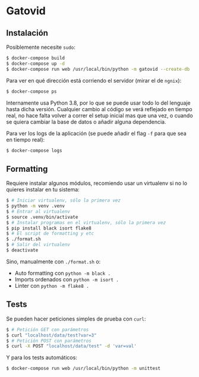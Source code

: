 # Gatovid

## Instalación

Posiblemente necesite `sudo`:

```sh
$ docker-compose build
$ docker-compose up -d
$ docker-compose run web /usr/local/bin/python -m gatovid --create-db
```

Para ver en qué dirección está corriendo el servidor (mirar el de `ngnix`):

```sh
$ docker-compose ps
```

Internamente usa Python 3.8, por lo que se puede usar todo lo del lenguaje hasta
dicha versión. Cualquier cambio al código se verá reflejado en tiempo real, no
hace falta volver a correr el setup inicial mas que una vez, o cuando se quiera
cambiar la base de datos o añadir alguna dependencia.

Para ver los logs de la aplicación (se puede añadir el flag `-f` para que sea en
tiempo real):

```sh
$ docker-compose logs
```

## Formatting

Requiere instalar algunos módulos, recomiendo usar un virtualenv si no lo
quieres instalar en tu sistema:

```sh
$ # Iniciar virtualenv, sólo la primera vez
$ python -m venv .venv
$ # Entrar al virtualenv
$ source .venv/bin/activate
$ # Instalar programas en el virtualenv, sólo la primera vez
$ pip install black isort flake8
$ # El script de formatting y etc
$ ./format.sh
$ # Salir del virtualenv
$ deactivate
```

Sino, manualmente con `./format.sh` o:

* Auto formatting con `python -m black .`
* Imports ordenados con `python -m isort .`
* Linter con `python -m flake8 .`

## Tests

Se pueden hacer peticiones simples de prueba con `curl`:

```sh
$ # Petición GET con parámetros
$ curl "localhost/data/test?var=3"
$ # Petición POST con parámetros
$ curl -X POST "localhost/data/test" -d 'var=val'
```

Y para los tests automáticos:

```sh
$ docker-compose run web /usr/local/bin/python -m unittest
```
